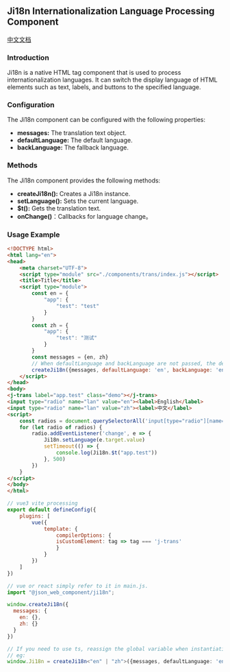 ## Ji18n Internationalization Language Processing Component
[中文文档](https://github.com/JsonLee12138/JComponent/tree/main/components/trans/README.md)
### Introduction

Ji18n is a native HTML tag component that is used to process internationalization languages. It can switch the display language of HTML elements such as text, labels, and buttons to the specified language.

### Configuration

The Ji18n component can be configured with the following properties:

* **messages:** The translation text object.
* **defaultLanguage:** The default language.
* **backLanguage:** The fallback language.

### Methods

The Ji18n component provides the following methods:

* **createJi18n():** Creates a Ji18n instance.
* **setLanguage():** Sets the current language.
* **$t():** Gets the translation text.
* **onChange()**：Callbacks for language change。
### Usage Example

```html
<!DOCTYPE html>
<html lang="en">
<head>
    <meta charset="UTF-8">
    <script type="module" src="./components/trans/index.js"></script>
    <title>Title</title>
    <script type="module">
        const en = {
            "app": {
                "test": "test"
            }
        }
        const zh = {
            "app": {
                "test": "测试"
            }
        }
        const messages = {en, zh}
        // When defaultLanguage and backLanguage are not passed, the default language is the system language.
        createJi18n({messages, defaultLanguage: 'en', backLanguage: 'en'});
    </script>
</head>
<body>
<j-trans label="app.test" class="demo"></j-trans>
<input type="radio" name="lan" value="en"><label>English</label>
<input type="radio" name="lan" value="zh"><label>中文</label>
<script>
    const radios = document.querySelectorAll('input[type="radio"][name="lan"]');
    for (let radio of radios) {
        radio.addEventListener('change', e => {
            Ji18n.setLanguage(e.target.value)
            setTimeout(() => {
                console.log(Ji18n.$t("app.test"))
            }, 500)
        })
    }
</script>
</body>
</html>
```

```js
// vue3 vite processing
export default defineConfig({
    plugins: [
        vue({
            template: {
                compilerOptions: {
                isCustomElement: tag => tag === 'j-trans'
                }
            }
        })
    ]
})

// vue or react simply refer to it in main.js.
import "@json_web_component/ji18n";

window.createJi18n({
  messages: {
    en: {},
    zh: {}
  }
})
```

```typescript
// If you need to use ts, reassign the global variable when instantiating it.
// eg:
window.Ji18n = createJi18n<"en" | "zh">({messages, defaultLanguage: 'en', backLanguage: 'en'});
```
